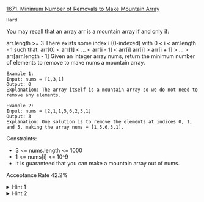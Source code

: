 [1671. Minimum Number of Removals to Make Mountain Array](https://leetcode.com/problems/minimum-number-of-removals-to-make-mountain-array/description/)

`Hard`

You may recall that an array arr is a mountain array if and only if:

arr.length >= 3
There exists some index i (0-indexed) with 0 < i < arr.length - 1 such that:
arr[0] < arr[1] < ... < arr[i - 1] < arr[i]
arr[i] > arr[i + 1] > ... > arr[arr.length - 1]
Given an integer array nums​​​, return the minimum number of elements to remove to make nums​​​ a mountain array.

```
Example 1:
Input: nums = [1,3,1]
Output: 0
Explanation: The array itself is a mountain array so we do not need to remove any elements.

Example 2:
Input: nums = [2,1,1,5,6,2,3,1]
Output: 3
Explanation: One solution is to remove the elements at indices 0, 1, and 5, making the array nums = [1,5,6,3,1].
``` 

Constraints:

- 3 <= nums.length <= 1000
- 1 <= nums[i] <= 10^9
- It is guaranteed that you can make a mountain array out of nums.

Acceptance Rate
42.2%

<details>
<summary>Hint 1</summary>

Think the opposite direction instead of minimum elements to remove the maximum mountain subsequence

</details>

<details>
<summary>Hint 2</summary>

Think of LIS it's kind of close

</details>